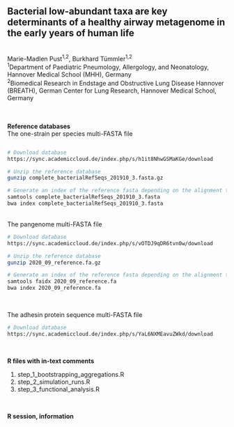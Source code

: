 ## Bacterial low-abundant taxa are key determinants of a healthy airway metagenome in the early years of human life
<br>
Marie-Madlen Pust<sup>1,2</sup>, Burkhard Tümmler<sup>1,2</sup> <br>
<sup>1</sup>Department of Paediatric Pneumology, Allergology, and Neonatology, Hannover Medical School (MHH), Germany <br>
<sup>2</sup>Biomedical Research in Endstage and Obstructive Lung Disease Hannover (BREATH), German Center for Lung Research, Hannover Medical School, Germany <br><br><br/>


**Reference databases** <br/>
The one-strain per species multi-FASTA file

```bash

# Download database
https://sync.academiccloud.de/index.php/s/h1it8NhwGSMaKGe/download

# Unzip the reference database 
gunzip complete_bacterialRefSeqs_201910_3.fasta.gz

# Generate an index of the reference fasta depending on the alignment tool of your choice
samtools complete_bacterialRefSeqs_201910_3.fasta
bwa index complete_bacterialRefSeqs_201910_3.fasta
```

<br/>
The pangenome multi-FASTA file 

```bash
# Download database
https://sync.academiccloud.de/index.php/s/vOTDJ9qDR6tvn0w/download

# Unzip the reference database 
gunzip 2020_09_reference.fa.gz

# Generate an index of the reference fasta depending on the alignment tool of your choice
samtools faidx 2020_09_reference.fa
bwa index 2020_09_reference.fa
```
<br/>


The adhesin protein sequence multi-FASTA file

```bash
# Download database
https://sync.academiccloud.de/index.php/s/YaL6NXMEavuZWkd/download
```
<br/>

**R files with in-text comments** <br/>
1. step_1_bootstrapping_aggregations.R
2. step_2_simulation_runs.R
3. step_3_functional_analysis.R
<br/>

**R session, information** <br/>
